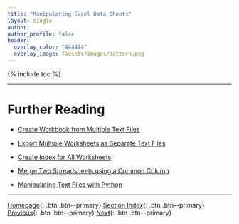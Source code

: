 ```yaml
---
title: "Manipulating Excel Data Sheets"
layout: single
author:
author_profile: false
header:
  overlay_color: "444444"
  overlay_image: /assets/images/pattern.png
---
```


{% include toc %}









___
# Further Reading
* [Create Workbook from Multiple Text Files](02A-1-tutorial-create-workbook-from-multiple-files)
* [Export Multiple Worksheets as Separate Text Files](02A-2-tutorial-export-multiple-worksheets)
* [Create Index for All Worksheets](02A-3-tutorial-create-index-for-all-worksheets)
* [Merge Two Spreadsheets using a Common Column](02A-4-tutorial-merge-spreadsheets-by-column)

* [Manipulating Text Files with Python](02B-0-manipulate-data-with-python)


___

[Homepage](../index.md){: .btn  .btn--primary}
[Section Index](00-DataParsing-LandingPage){: .btn  .btn--primary}
[Previous](02-data-manipulation){: .btn  .btn--primary}
[Next](02A-1-tutorial-create-workbook-from-multiple-files){: .btn  .btn--primary}
